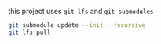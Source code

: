 this project uses `git-lfs` and `git submodules`


```zsh
git submodule update --init --recursive
git lfs pull
```
